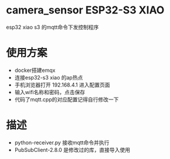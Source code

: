 # camera_sensor ESP32-S3 XIAO
esp32 xiao s3 的mqtt命令下发控制程序
# 使用方案
* docker搭建emqx
* 连接esp32-s3 xiao 的ap热点
* 手机浏览器打开 192.168.4.1 进入配置页面
* 输入wifi名称和密码，点击保存
* 代码了mqtt.cpp的对应配置记得自行修改一下
# 描述
* python-receiver.py 接收mqtt命令并执行
* PubSubClient-2.8.0 是修改过的库，直接导入使用
